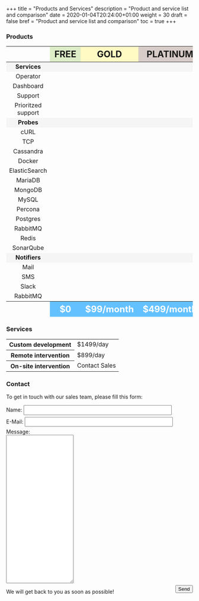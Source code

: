 +++
title = "Products and Services"
description = "Product and service list and comparison"
date = 2020-01-04T20:24:00+01:00
weight = 30
draft = false
bref = "Product and service list and comparison"
toc = true
+++

<style type="text/css">
table.product th, table.product td {
  text-align: center;
}

.product-offer-free {
  background-color: #DCEDC8;
  font-weight: bold;
  font-size: 1.5em;
}

.product-offer-gold {
  background-color: #FFF9C4;
  font-weight: bold;
  font-size: 1.5em;
}

.product-offer-platinum {
  background-color: #D7CCC8;
  font-weight: bold;
  font-size: 1.5em;
}

.product-offer-header {
  background-color: #F5F5F5;
  font-weight: bold;
}

.product-offer-footer th {
  background-color: #64C1FF;
  color: white;
  font-weight: bold;
  font-size: 1.5em;
}

.product-available {
  color: #00C853;
}

.product-unavailable {
  color: #DD2C00;
}

table.service {
}

table.service th {
  font-weight: bold;
  text-align: center;
}

form .control-group {
  display: block;
}

form .control-group label {
  display: inline;
}

form .control-group input {
  display: inline;
  width: 400px;
  height: 2em;
  margin-bottom: 5px;
}

form .control-group textarea {
  display: block;
  height: 400px;
  margin-bottom: 5px;
}

form .control-group button {
  float: right;
}
</style>

### Products

<table class="product">
  <thead>
    <tr>
      <th></th>
      <th class="product-offer-free">FREE</th>
      <th class="product-offer-gold">GOLD</th>
      <th class="product-offer-platinum">PLATINUM</th>
    </tr>
  </thead>

  <tbody>
    <tr class="product-offer-header">
      <td>Services</td>
      <td></td>
      <td></td>
      <td></td>
    </tr>
    <tr>
      <td>Operator</td>
      <td class="product-available"><i class="fas fa-check"></i></td>
      <td class="product-available"><i class="fas fa-check"></i></td>
      <td class="product-available"><i class="fas fa-check"></i></td>
    </tr>
    <tr>
      <td>Dashboard</td>
      <td class="product-available"><i class="fas fa-check"></i></td>
      <td class="product-available"><i class="fas fa-check"></i></td>
      <td class="product-available"><i class="fas fa-check"></i></td>
    </tr>
    <tr>
      <td>Support</td>
      <td class="product-unavailable"><i class="fas fa-times"></i></td>
      <td class="product-available"><i class="fas fa-check"></i></td>
      <td class="product-available"><i class="fas fa-check"></i></td>
    </tr>
    <tr>
      <td>Prioritzed support</td>
      <td class="product-unavailable"><i class="fas fa-times"></i></td>
      <td class="product-unavailable"><i class="fas fa-times"></i></td>
      <td class="product-available"><i class="fas fa-check"></i></td>
    </tr>
    <tr class="product-offer-header">
      <td>Probes</td>
      <td></td>
      <td></td>
      <td></td>
    </tr>
    <tr>
      <td>cURL</td>
      <td class="product-available"><i class="fas fa-check"></i></td>
      <td class="product-available"><i class="fas fa-check"></i></td>
      <td class="product-available"><i class="fas fa-check"></i></td>
    </tr>
    <tr>
      <td>TCP</td>
      <td class="product-available"><i class="fas fa-check"></i></td>
      <td class="product-available"><i class="fas fa-check"></i></td>
      <td class="product-available"><i class="fas fa-check"></i></td>
    </tr>
    <tr>
      <td>Cassandra</td>
      <td class="product-unavailable"><i class="fas fa-times"></i></td>
      <td class="product-available"><i class="fas fa-check"></i></td>
      <td class="product-available"><i class="fas fa-check"></i></td>
    </tr>
    <tr>
      <td>Docker</td>
      <td class="product-unavailable"><i class="fas fa-times"></i></td>
      <td class="product-available"><i class="fas fa-check"></i></td>
      <td class="product-available"><i class="fas fa-check"></i></td>
    </tr>
    <tr>
      <td>ElasticSearch</td>
      <td class="product-unavailable"><i class="fas fa-times"></i></td>
      <td class="product-available"><i class="fas fa-check"></i></td>
      <td class="product-available"><i class="fas fa-check"></i></td>
    </tr>
    <tr>
      <td>MariaDB</td>
      <td class="product-unavailable"><i class="fas fa-times"></i></td>
      <td class="product-available"><i class="fas fa-check"></i></td>
      <td class="product-available"><i class="fas fa-check"></i></td>
    </tr>
    <tr>
      <td>MongoDB</td>
      <td class="product-unavailable"><i class="fas fa-times"></i></td>
      <td class="product-available"><i class="fas fa-check"></i></td>
      <td class="product-available"><i class="fas fa-check"></i></td>
    </tr>
    <tr>
      <td>MySQL</td>
      <td class="product-unavailable"><i class="fas fa-times"></i></td>
      <td class="product-available"><i class="fas fa-check"></i></td>
      <td class="product-available"><i class="fas fa-check"></i></td>
    </tr>
    <tr>
      <td>Percona</td>
      <td class="product-unavailable"><i class="fas fa-times"></i></td>
      <td class="product-available"><i class="fas fa-check"></i></td>
      <td class="product-available"><i class="fas fa-check"></i></td>
    </tr>
    <tr>
      <td>Postgres</td>
      <td class="product-unavailable"><i class="fas fa-times"></i></td>
      <td class="product-available"><i class="fas fa-check"></i></td>
      <td class="product-available"><i class="fas fa-check"></i></td>
    </tr>
    <tr>
      <td>RabbitMQ</td>
      <td class="product-unavailable"><i class="fas fa-times"></i></td>
      <td class="product-available"><i class="fas fa-check"></i></td>
      <td class="product-available"><i class="fas fa-check"></i></td>
    </tr>
    <tr>
      <td>Redis</td>
      <td class="product-unavailable"><i class="fas fa-times"></i></td>
      <td class="product-available"><i class="fas fa-check"></i></td>
      <td class="product-available"><i class="fas fa-check"></i></td>
    </tr>
    <tr>
      <td>SonarQube</td>
      <td class="product-unavailable"><i class="fas fa-times"></i></td>
      <td class="product-available"><i class="fas fa-check"></i></td>
      <td class="product-available"><i class="fas fa-check"></i></td>
    </tr>
    <tr class="product-offer-header">
      <td>Notifiers</td>
      <td></td>
      <td></td>
      <td></td>
    </tr>
    <tr>
      <td>Mail</td>
      <td class="product-available"><i class="fas fa-check"></i></td>
      <td class="product-available"><i class="fas fa-check"></i></td>
      <td class="product-available"><i class="fas fa-check"></i></td>
    </tr>
    <tr>
      <td>SMS</td>
      <td class="product-unavailable"><i class="fas fa-times"></i></td>
      <td class="product-available"><i class="fas fa-check"></i></td>
      <td class="product-available"><i class="fas fa-check"></i></td>
    </tr>
    <tr>
      <td>Slack</td>
      <td class="product-unavailable"><i class="fas fa-times"></i></td>
      <td class="product-available"><i class="fas fa-check"></i></td>
      <td class="product-available"><i class="fas fa-check"></i></td>
    </tr>
    <tr>
      <td>RabbitMQ</td>
      <td class="product-unavailable"><i class="fas fa-times"></i></td>
      <td class="product-available"><i class="fas fa-check"></i></td>
      <td class="product-available"><i class="fas fa-check"></i></td>
    </tr>
  </tbody>
  <tfoot>
    <tr class="product-offer-footer">
      <td></td>
      <th>$0</th>
      <th>$99/month</th>
      <th>$499/month</th>
    </tr>
  </tfoot>
</table>

### Services

<table class="service">
  <tr>
    <th>Custom development</th>
    <td>$1499/day</td>
  </tr>
  <tr>
    <th>Remote intervention</th>
    <td>$899/day</td>
  </tr>
  <tr>
    <th>On-site intervention</th>
    <td>Contact Sales</td>
  </tr>
</table>

### Contact

To get in touch with our sales team, please fill this form:

<form action="https://getform.io/f/db923fad-2d3a-4a6e-9040-f035bf049cf9" method="POST">
  <div class="control-group">
    <label for="name">Name:</label>
    <input id="name" type="text" name="name" />
  </div>
  <div class="control-group">
    <label for="email">E-Mail:</label>
    <input id="email" type="email" name="email" />
  </div>
  <div class="control-group">
    <label for="message">Message:</label>
    <textarea id="message" type="text" name="message"></textarea>
  </div>
  <div class="control-group">
    <button type="submit">Send</button>
  </div>
</form>

We will get back to you as soon as possible!
